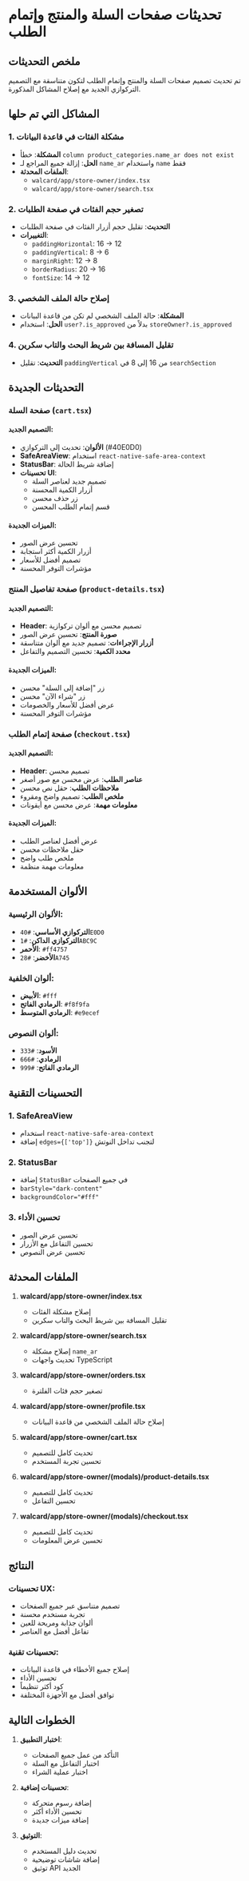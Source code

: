 # تحديثات صفحات السلة والمنتج وإتمام الطلب

## ملخص التحديثات

تم تحديث تصميم صفحات السلة والمنتج وإتمام الطلب لتكون متناسقة مع التصميم التركوازي الجديد مع إصلاح المشاكل المذكورة.

## المشاكل التي تم حلها

### 1. مشكلة الفئات في قاعدة البيانات
- **المشكلة**: خطأ `column product_categories.name_ar does not exist`
- **الحل**: إزالة جميع المراجع لـ `name_ar` واستخدام `name` فقط
- **الملفات المحدثة**:
  - `walcard/app/store-owner/index.tsx`
  - `walcard/app/store-owner/search.tsx`

### 2. تصغير حجم الفئات في صفحة الطلبات
- **التحديث**: تقليل حجم أزرار الفئات في صفحة الطلبات
- **التغييرات**:
  - `paddingHorizontal`: 16 → 12
  - `paddingVertical`: 8 → 6
  - `marginRight`: 12 → 8
  - `borderRadius`: 20 → 16
  - `fontSize`: 14 → 12

### 3. إصلاح حالة الملف الشخصي
- **المشكلة**: حالة الملف الشخصي لم تكن من قاعدة البيانات
- **الحل**: استخدام `user?.is_approved` بدلاً من `storeOwner?.is_approved`

### 4. تقليل المسافة بين شريط البحث والتاب سكرين
- **التحديث**: تقليل `paddingVertical` من 16 إلى 8 في `searchSection`

## التحديثات الجديدة

### صفحة السلة (`cart.tsx`)

#### التصميم الجديد:
- **الألوان**: تحديث إلى التركوازي (#40E0D0)
- **SafeAreaView**: استخدام `react-native-safe-area-context`
- **StatusBar**: إضافة شريط الحالة
- **تحسينات UI**:
  - تصميم جديد لعناصر السلة
  - أزرار الكمية المحسنة
  - زر حذف محسن
  - قسم إتمام الطلب المحسن

#### الميزات الجديدة:
- تحسين عرض الصور
- أزرار الكمية أكثر استجابة
- تصميم أفضل للأسعار
- مؤشرات التوفر المحسنة

### صفحة تفاصيل المنتج (`product-details.tsx`)

#### التصميم الجديد:
- **Header**: تصميم محسن مع ألوان تركوازية
- **صورة المنتج**: تحسين عرض الصور
- **أزرار الإجراءات**: تصميم جديد مع ألوان متناسقة
- **محدد الكمية**: تحسين التصميم والتفاعل

#### الميزات الجديدة:
- زر "إضافة إلى السلة" محسن
- زر "شراء الآن" محسن
- عرض أفضل للأسعار والخصومات
- مؤشرات التوفر المحسنة

### صفحة إتمام الطلب (`checkout.tsx`)

#### التصميم الجديد:
- **Header**: تصميم محسن
- **عناصر الطلب**: عرض محسن مع صور أصغر
- **ملاحظات الطلب**: حقل نص محسن
- **ملخص الطلب**: تصميم واضح ومقروء
- **معلومات مهمة**: عرض محسن مع أيقونات

#### الميزات الجديدة:
- عرض أفضل لعناصر الطلب
- حقل ملاحظات محسن
- ملخص طلب واضح
- معلومات مهمة منظمة

## الألوان المستخدمة

### الألوان الرئيسية:
- **التركوازي الأساسي**: `#40E0D0`
- **التركوازي الداكن**: `#1ABC9C`
- **الأحمر**: `#ff4757`
- **الأخضر**: `#28A745`

### ألوان الخلفية:
- **الأبيض**: `#fff`
- **الرمادي الفاتح**: `#f8f9fa`
- **الرمادي المتوسط**: `#e9ecef`

### ألوان النصوص:
- **الأسود**: `#333`
- **الرمادي**: `#666`
- **الرمادي الفاتح**: `#999`

## التحسينات التقنية

### 1. SafeAreaView
- استخدام `react-native-safe-area-context`
- إضافة `edges={['top']}` لتجنب تداخل النوتش

### 2. StatusBar
- إضافة `StatusBar` في جميع الصفحات
- `barStyle="dark-content"`
- `backgroundColor="#fff"`

### 3. تحسين الأداء
- تحسين عرض الصور
- تحسين التفاعل مع الأزرار
- تحسين عرض النصوص

## الملفات المحدثة

1. **walcard/app/store-owner/index.tsx**
   - إصلاح مشكلة الفئات
   - تقليل المسافة بين شريط البحث والتاب سكرين

2. **walcard/app/store-owner/search.tsx**
   - إصلاح مشكلة `name_ar`
   - تحديث واجهات TypeScript

3. **walcard/app/store-owner/orders.tsx**
   - تصغير حجم فئات الفلترة

4. **walcard/app/store-owner/profile.tsx**
   - إصلاح حالة الملف الشخصي من قاعدة البيانات

5. **walcard/app/store-owner/cart.tsx**
   - تحديث كامل للتصميم
   - تحسين تجربة المستخدم

6. **walcard/app/store-owner/(modals)/product-details.tsx**
   - تحديث كامل للتصميم
   - تحسين التفاعل

7. **walcard/app/store-owner/(modals)/checkout.tsx**
   - تحديث كامل للتصميم
   - تحسين عرض المعلومات

## النتائج

### تحسينات UX:
- تصميم متناسق عبر جميع الصفحات
- تجربة مستخدم محسنة
- ألوان جذابة ومريحة للعين
- تفاعل أفضل مع العناصر

### تحسينات تقنية:
- إصلاح جميع الأخطاء في قاعدة البيانات
- تحسين الأداء
- كود أكثر تنظيماً
- توافق أفضل مع الأجهزة المختلفة

## الخطوات التالية

1. **اختبار التطبيق**:
   - التأكد من عمل جميع الصفحات
   - اختبار التفاعل مع السلة
   - اختبار عملية الشراء

2. **تحسينات إضافية**:
   - إضافة رسوم متحركة
   - تحسين الأداء أكثر
   - إضافة ميزات جديدة

3. **التوثيق**:
   - تحديث دليل المستخدم
   - إضافة شاشات توضيحية
   - توثيق API الجديد 